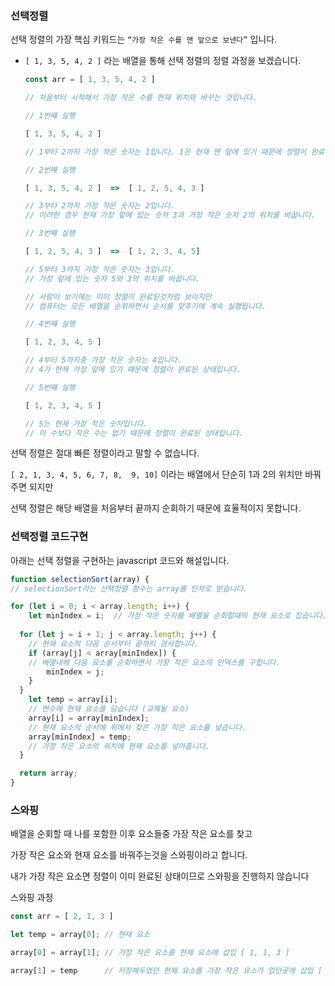 ### 선택정렬

선택 정렬의 가장 핵심 키워드는  `“가장 작은 수를 맨 앞으로 보낸다”`  입니다.

- `[ 1, 3, 5, 4, 2 ]` 라는 배열을 통해 선택 정렬의 정렬 과정을 보겠습니다.
    
    ```jsx
    const arr = [ 1, 3, 5, 4, 2 ]
    
    // 처음부터 시작해서 가장 작은 수를 현재 위치와 바꾸는 것입니다.
    
    // 1번째 실행
    
    [ 1, 3, 5, 4, 2 ]
    
    // 1부터 2까지 가장 작은 숫자는 1입니다. 1은 현재 맨 앞에 있기 때문에 정렬이 완료된 상태입니다.
    
    // 2번째 실행
    
    [ 1, 3, 5, 4, 2 ]  =>  [ 1, 2, 5, 4, 3 ]
    
    // 3부터 2까지 가장 작은 숫자는 2입니다. 
    // 이러한 경우 현재 가장 앞에 있는 숫자 3과 가장 작은 숫자 2의 위치를 바꿉니다.
    
    // 3번째 실행 
    
    [ 1, 2, 5, 4, 3 ]  =>  [ 1, 2, 3, 4, 5]
    
    // 5부터 3까지 가장 작은 숫자는 3입니다.
    // 가장 앞에 있는 숫자 5와 3의 위치를 바꿉니다.
    
    // 사람이 보기에는 이미 정렬이 완료된것처럼 보이지만 
    // 컴퓨터는 모든 배열을 순회하면서 순서를 맞추기에 계속 실행됩니다.
    
    // 4번째 실행
    
    [ 1, 2, 3, 4, 5 ]
    
    // 4부터 5까지중 가장 작은 숫자는 4입니다. 
    // 4가 현재 가장 앞에 있기 때문에 정렬이 완료된 상태입니다.
    
    // 5번째 실행 
    
    [ 1, 2, 3, 4, 5 ] 
    
    // 5는 현재 가장 작은 숫자입니다.
    // 이 수보다 작은 수는 없기 때문에 정렬이 완료된 상태입니다.
    ```
    

선택 정렬은 절대 빠른 정렬이라고 말할 수 없습니다. 

`[ 2, 1, 3, 4, 5, 6, 7, 8,  9, 10]` 이라는 배열에서 단순히 1과 2의 위치만 바꿔주면 되지만 

선택 정렬은 해당 배열을 처음부터 끝까지 순회하기 때문에 효율적이지 못합니다.

### 선택정렬 코드구현

아래는 선택 정렬을 구현하는 javascript 코드와 해설입니다.

```jsx
function selectionSort(array) {
// selectionSort라는 선택정렬 함수는 array를 인자로 받습니다.

for (let i = 0; i < array.length; i++) {
    let minIndex = i;  // 가장 작은 숫자를 배열을 순회할때의 현재 요소로 잡습니다.
     
  for (let j = i + 1; j < array.length; j++) { 
    // 현재 요소의 다음 순서부터 끝까지 검사합니다.
    if (array[j] < array[minIndex]) { 
    // 배열내에 다음 요소를 순회하면서 가장 작은 요소의 인덱스를 구합니다.
        minIndex = j;
    }
  }
    let temp = array[i];
    // 변수에 현재 요소를 담습니다 (교체될 요소)
    array[i] = array[minIndex];
    // 현재 요소의 순서에 위에서 찾은 가장 작은 요소를 넣습니다.
    array[minIndex] = temp;
    // 가장 작은 요소의 위치에 현재 요소를 넣어줍니다.
  }

  return array; 
}
```

### 스와핑

배열을 순회할 때 나를 포함한 이후 요소들중 가장 작은 요소를 찾고 

가장 작은 요소와 현재 요소를 바꿔주는것을 스와핑이라고 합니다.

내가 가장 작은 요소면 정렬이 이미 완료된 상태이므로 스와핑을 진행하지 않습니다 

스와핑 과정

```jsx
const arr = [ 2, 1, 3 ]

let temp = array[0]; // 현재 요소

array[0] = array[1]; // 가장 작은 요소를 현재 요소에 삽입 [ 1, 1, 3 ]

array[1] = temp      // 저장해두었던 현재 요소를 가장 작은 요소가 있던곳에 삽입 [ 1, 2, 3]
```